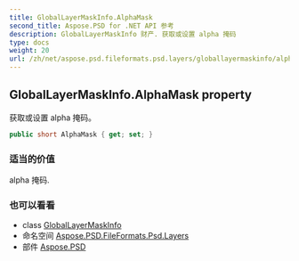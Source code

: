 ```yaml
---
title: GlobalLayerMaskInfo.AlphaMask
second_title: Aspose.PSD for .NET API 参考
description: GlobalLayerMaskInfo 财产. 获取或设置 alpha 掩码
type: docs
weight: 20
url: /zh/net/aspose.psd.fileformats.psd.layers/globallayermaskinfo/alphamask/
---
```

## GlobalLayerMaskInfo.AlphaMask property

获取或设置 alpha 掩码。

```csharp
public short AlphaMask { get; set; }
```

### 适当的价值

alpha 掩码.

### 也可以看看

* class [GlobalLayerMaskInfo](../)
* 命名空间 [Aspose.PSD.FileFormats.Psd.Layers](../../globallayermaskinfo/)
* 部件 [Aspose.PSD](../../../)


